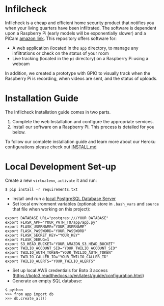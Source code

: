 # Infilcheck

Infilcheck is a cheap and efficient home security product that notifies you when your living quarters have been infiltrated.  The software is dependent upon a Raspberry Pi (early models will be exponentially slower) and a PiCam [amazon link](https://www.amazon.com/gp/product/B00E1GGE40/ref=as_li_tl?ie=UTF8&camp=1789&creative=390957&creativeASIN=B00E1GGE40&linkCode=as2&tag=trndingcom-20&linkId=XF5KMO3TGBUENU5T).  This repository offers software for:

- A web application (located in the `app` directory, to manage any infiltrations or check on the status of your room
- Live tracking (located in the `pi` directory) on a Raspberry Pi using a webcam

In addition, we created a prototype with GPIO to visually track when the Raspberry Pi is recording, when videos are sent, and the status of uploads.

# Installation Guide
The Infilcheck Installation guide comes in two parts.
  1. Complete the web Installation and configure the appropriate services.
  2. Install our software on a Raspberry Pi. This process is detailed for you below.
  
  
To follow our complete installation guide and learn more about our Heroku configurations please check out [INSTALL.md](INSTALL.md)

# Local Development Set-up

Create a new `virtualenv`, `activate` it and run:
```
$ pip install -r requirements.txt
```

* Install and run a [local PostgreSQL Database Server](https://www.postgresql.org/download/)
* Set local environment variables (optional:  store in  `.bash_vars` and `source` that file when working on this project):
```
export DATABASE_URL="postgres:///YOUR_DATABASE"
export FLASK_APP="YOUR_PATH_TO/app/app.py"
export FLASK_USERNAME="YOUR_USERNAME"
export FLASK_PASSWORD="YOUR_PASSWORD"
export FLASK_SECRET_KEY="YOUR_KEY"
export FLASK_DEBUG=1
export S3_HEAD_BUCKET="YOUR_AMAZON_S3_HEAD_BUCKET"
export TWILIO_ACCOUNT_SID="YOUR_TWILIO_ACCOUNT_SID"
export TWILIO_AUTH_TOKEN="YOUR_TWILIO_AUTH_TOKEN"
export TWILIO_CALLER_ID="YOUR_TWILIO_CALLER_ID"
export TWILIO_ALERTS="YOUR_TWILIO_ALERTS"
```

* Set up local AWS credentials for Boto 3 access (https://boto3.readthedocs.io/en/latest/guide/configuration.html)
* Generate an empty SQL database:
```
$ python
>>> from app import db
>>> db.create_all()
```
